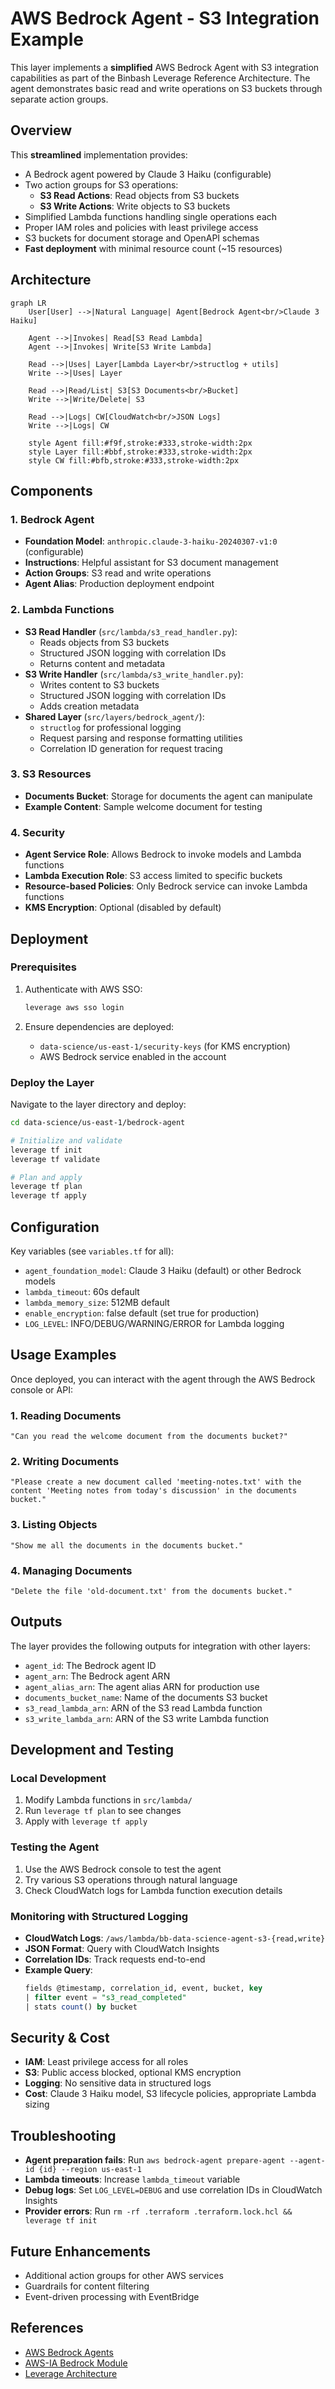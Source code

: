 # AWS Bedrock Agent - S3 Integration Example

This layer implements a **simplified** AWS Bedrock Agent with S3 integration capabilities as part of the Binbash Leverage Reference Architecture. The agent demonstrates basic read and write operations on S3 buckets through separate action groups.

## Overview

This **streamlined** implementation provides:
- A Bedrock agent powered by Claude 3 Haiku (configurable)
- Two action groups for S3 operations:
  - **S3 Read Actions**: Read objects from S3 buckets
  - **S3 Write Actions**: Write objects to S3 buckets
- Simplified Lambda functions handling single operations each
- Proper IAM roles and policies with least privilege access
- S3 buckets for document storage and OpenAPI schemas
- **Fast deployment** with minimal resource count (~15 resources)

## Architecture

```mermaid
graph LR
    User[User] -->|Natural Language| Agent[Bedrock Agent<br/>Claude 3 Haiku]
    
    Agent -->|Invokes| Read[S3 Read Lambda]
    Agent -->|Invokes| Write[S3 Write Lambda]
    
    Read -->|Uses| Layer[Lambda Layer<br/>structlog + utils]
    Write -->|Uses| Layer
    
    Read -->|Read/List| S3[S3 Documents<br/>Bucket]
    Write -->|Write/Delete| S3
    
    Read -->|Logs| CW[CloudWatch<br/>JSON Logs]
    Write -->|Logs| CW
    
    style Agent fill:#f9f,stroke:#333,stroke-width:2px
    style Layer fill:#bbf,stroke:#333,stroke-width:2px
    style CW fill:#bfb,stroke:#333,stroke-width:2px
```

## Components

### 1. Bedrock Agent
- **Foundation Model**: `anthropic.claude-3-haiku-20240307-v1:0` (configurable)
- **Instructions**: Helpful assistant for S3 document management
- **Action Groups**: S3 read and write operations
- **Agent Alias**: Production deployment endpoint

### 2. Lambda Functions
- **S3 Read Handler** (`src/lambda/s3_read_handler.py`):
  - Reads objects from S3 buckets
  - Structured JSON logging with correlation IDs
  - Returns content and metadata
- **S3 Write Handler** (`src/lambda/s3_write_handler.py`):
  - Writes content to S3 buckets
  - Structured JSON logging with correlation IDs
  - Adds creation metadata
- **Shared Layer** (`src/layers/bedrock_agent/`):
  - `structlog` for professional logging
  - Request parsing and response formatting utilities
  - Correlation ID generation for request tracing

### 3. S3 Resources
- **Documents Bucket**: Storage for documents the agent can manipulate
- **Example Content**: Sample welcome document for testing

### 4. Security
- **Agent Service Role**: Allows Bedrock to invoke models and Lambda functions
- **Lambda Execution Role**: S3 access limited to specific buckets
- **Resource-based Policies**: Only Bedrock service can invoke Lambda functions
- **KMS Encryption**: Optional (disabled by default)

## Deployment

### Prerequisites
1. Authenticate with AWS SSO:
   ```bash
   leverage aws sso login
   ```

2. Ensure dependencies are deployed:
   - `data-science/us-east-1/security-keys` (for KMS encryption)
   - AWS Bedrock service enabled in the account

### Deploy the Layer
Navigate to the layer directory and deploy:
```bash
cd data-science/us-east-1/bedrock-agent

# Initialize and validate
leverage tf init
leverage tf validate

# Plan and apply
leverage tf plan
leverage tf apply
```

## Configuration

Key variables (see `variables.tf` for all):
- `agent_foundation_model`: Claude 3 Haiku (default) or other Bedrock models
- `lambda_timeout`: 60s default
- `lambda_memory_size`: 512MB default  
- `enable_encryption`: false default (set true for production)
- `LOG_LEVEL`: INFO/DEBUG/WARNING/ERROR for Lambda logging

## Usage Examples

Once deployed, you can interact with the agent through the AWS Bedrock console or API:

### 1. Reading Documents
```
"Can you read the welcome document from the documents bucket?"
```

### 2. Writing Documents
```
"Please create a new document called 'meeting-notes.txt' with the content 'Meeting notes from today's discussion' in the documents bucket."
```

### 3. Listing Objects
```
"Show me all the documents in the documents bucket."
```

### 4. Managing Documents
```
"Delete the file 'old-document.txt' from the documents bucket."
```

## Outputs

The layer provides the following outputs for integration with other layers:
- `agent_id`: The Bedrock agent ID
- `agent_arn`: The Bedrock agent ARN
- `agent_alias_arn`: The agent alias ARN for production use
- `documents_bucket_name`: Name of the documents S3 bucket
- `s3_read_lambda_arn`: ARN of the S3 read Lambda function
- `s3_write_lambda_arn`: ARN of the S3 write Lambda function

## Development and Testing

### Local Development
1. Modify Lambda functions in `src/lambda/`
2. Run `leverage tf plan` to see changes
3. Apply with `leverage tf apply`

### Testing the Agent
1. Use the AWS Bedrock console to test the agent
2. Try various S3 operations through natural language
3. Check CloudWatch logs for Lambda function execution details

### Monitoring with Structured Logging
- **CloudWatch Logs**: `/aws/lambda/bb-data-science-agent-s3-{read,write}`
- **JSON Format**: Query with CloudWatch Insights
- **Correlation IDs**: Track requests end-to-end
- **Example Query**:
  ```sql
  fields @timestamp, correlation_id, event, bucket, key
  | filter event = "s3_read_completed"
  | stats count() by bucket
  ```

## Security & Cost

- **IAM**: Least privilege access for all roles
- **S3**: Public access blocked, optional KMS encryption
- **Logging**: No sensitive data in structured logs
- **Cost**: Claude 3 Haiku model, S3 lifecycle policies, appropriate Lambda sizing

## Troubleshooting

- **Agent preparation fails**: Run `aws bedrock-agent prepare-agent --agent-id {id} --region us-east-1`
- **Lambda timeouts**: Increase `lambda_timeout` variable
- **Debug logs**: Set `LOG_LEVEL=DEBUG` and use correlation IDs in CloudWatch Insights
- **Provider errors**: Run `rm -rf .terraform .terraform.lock.hcl && leverage tf init`

## Future Enhancements

- Additional action groups for other AWS services
- Guardrails for content filtering
- Event-driven processing with EventBridge

## References

- [AWS Bedrock Agents](https://docs.aws.amazon.com/bedrock/latest/userguide/agents.html)
- [AWS-IA Bedrock Module](https://github.com/aws-ia/terraform-aws-bedrock)
- [Leverage Architecture](https://leverage.binbash.co)